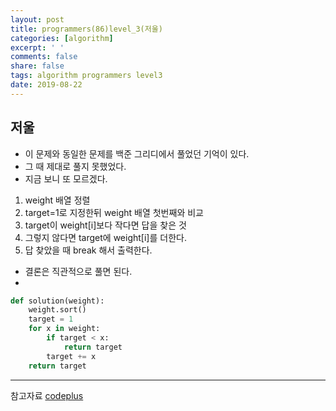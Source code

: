 ```yaml
---
layout: post
title: programmers(86)level_3(저울)
categories: [algorithm]
excerpt: ' '
comments: false
share: false
tags: algorithm programmers level3
date: 2019-08-22
---
```


## 저울

- 이 문제와 동일한 문제를 백준 그리디에서 풀었던 기억이 있다.
- 그 때 제대로 풀지 못했었다.
- 지금 보니 또 모르겠다.

1. weight 배열 정렬
2. target=1로 지정한뒤 weight 배열 첫번째와 비교
3. target이 weight[i]보다 작다면 답을 찾은 것
4. 그렇지 않다면 target에 weight[i]를 더한다.
5. 답 찾았을 때 break 해서 출력한다.

- 결론은 직관적으로 풀면 된다.
-

```python
def solution(weight):
    weight.sort()
    target = 1
    for x in weight:
        if target < x:
            return target
        target += x
    return target
```

---

참고자료
[codeplus](https://code.plus/course/33)
